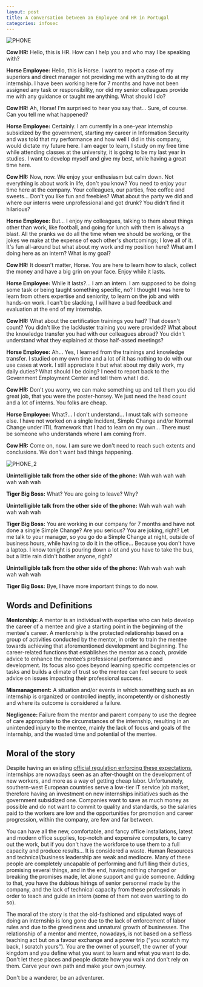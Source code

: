 ```yaml
---
layout: post
title: A conversation between an Employee and HR in Portugal
categories: infosec
---
```


![PHONE](https://dcgc.io/phone_conversation_2.jpeg)

**Cow HR:** Hello, this is HR. How can I help you and who may I be speaking with?

**Horse Employee:** Hello, this is Horse. I want to report a case of my superiors and direct manager not providing me with anything to do at my internship. I have been working here for 7 months and have not been assigned any task or responsibility, nor did my senior colleagues provide me with any guidance or taught me anything. What should I do?

**Cow HR:** Ah, Horse! I'm surprised to hear you say that... Sure, of course. Can you tell me what happened?

**Horse Employee:** Certainly. I am currently in a one-year internship subsidized by the government, starting my career in Information Security and was told that my performance and how well I did in this company, would dictate my future here. I am eager to learn, I study on my free time while attending classes at the university, it is going to be my last year in studies. I want to develop myself and give my best, while having a great time here. 

**Cow HR:** Now, now. We enjoy your enthusiasm but calm down. Not everything is about work in life, don't you know? You need to enjoy your time here at the company. Your colleagues, our parties, free coffee and sweets... Don't you like fun and freebies? What about the party we did and where our interns were unprofessional and got drunk? You didn't find it hilarious?

**Horse Employee:** But... I enjoy my colleagues, talking to them about things other than work, like football, and going for lunch with them is always a blast. All the pranks we do all the time when we should be working, or the jokes we make at the expense of each other's shortcomings; I love all of it. It's fun all-around but what about my work and my position here? What am I doing here as an intern? What is my goal?

**Cow HR:** It doesn't matter, Horse. You are here to learn how to slack, collect the money and have a big grin on your face. Enjoy while it lasts.

**Horse Employee:** While it lasts?... I am an intern. I am supposed to be doing some task or being taught something specific, no? I thought I was here to learn from others expertise and seniority, to learn on the job and with hands-on work. I can't be slacking, I will have a bad feedback and evaluation at the end of my internship.

**Cow HR:** What about the certification trainings you had? That doesn't count? You didn't like the lackluster training you were provided? What about the knowledge transfer you had with our colleagues abroad? You didn't understand what they explained at those half-assed meetings?

**Horse Employee:** Ah... Yes, I learned from the trainings and knowledge transfer. I studied on my own time and a lot of it has nothing to do with our use cases at work. I still appreciate it but what about my daily work, my daily duties? What should I be doing? I need to report back to the Government Employment Center and tell them what I did.

**Cow HR:** Don't you worry, we can make something up and tell them you did great job, that you were the poster-horsey. We just need the head count and a lot of interns. You folks are cheap.

**Horse Employee:** What?... I don't understand... I must talk with someone else. I have not worked on a single Incident, Simple Change and/or Normal Change under ITIL framework that I had to learn on my own... There must be someone who understands where I am coming from.

**Cow HR:** Come on, now. I am sure we don't need to reach such extents and conclusions. We don't want bad things happening.

![PHONE_2](https://dcgc.io/boss.jpeg)

**Unintelligible talk from the other side of the phone:** Wah wah wah wah wah wah wah

**Tiger Big Boss:** What? You are going to leave? Why?

**Unintelligible talk from the other side of the phone:** Wah wah wah wah wah wah wah

**Tiger Big Boss:** You are working in our company for 7 months and have not done a single Simple Change? Are you serious? You are joking, right? Let me talk to your manager, so you go do a Simple Change at night, outside of business hours, while having to do it in the office... Because you don't have a laptop. I know tonight is pouring down a lot and you have to take the bus, but a little rain didn't bother anyone, right?

**Unintelligible talk from the other side of the phone:** Wah wah wah wah wah wah wah

**Tiger Big Boss:** Bye, I have more important things to do now.

## Words and Definitions

**Mentorship:** A mentor is an individual with expertise who can help develop the career of a mentee and give a starting point in the beginning of the mentee's career. A mentorship is the protected relationship based on a group of activities conducted by the mentor, in order to train the mentee towards achieving that aforementioned development and beginning. The career-related functions that establishes the mentor as a coach, provide advice to enhance the mentee’s professional performance and development. Its focus also goes beyond learning specific competencies or tasks and builds a climate of trust so the mentee can feel secure to seek advice on issues impacting their professional success.

**Mismanagement:** A situation and/or events in which something such as an internship is organized or controlled ineptly, incompetently or dishonestly and where its outcome is considered a failure. 

**Negligence:** Failure from the mentor and parent company to use the degree of care appropriate to the circumstances of the internship, resulting in an unintended injury to the mentee, mainly the lack of focus and goals of the internship, and the wasted time and potential of the mentee.

## Moral of the story

Despite having an existing [official regulation enforcing these expectations](https://anonfiles.com/B6m8142dy4/regulamento_estagio_iefp_pdf), internships are nowadays seen as an after-thought on the development of new workers, and more as a way of getting cheap labor. Unfortunately, southern-west European countries serve a low-tier IT service job market, therefore having an investment on new internships initiatives such as the government subsidized one. Companies want to save as much money as possible and do not want to commit to quality and standards, so the salaries paid to the workers are low and the opportunities for promotion and career progression, within the company, are few and far between.

You can have all the new, comfortable, and fancy office installations, latest and modern office supplies, top-notch and expensive computers, to carry out the work, but if you don't have the workforce to use them to a full capacity and produce results... It is considered a waste. Human Resources and technical/business leadership are weak and mediocre. Many of these people are completely uncapable of performing and fulfilling their duties, promising several things, and in the end, having nothing changed or breaking the promises made, let alone support and guide someone. Adding to that, you have the dubious hirings of senior personnel made by the company, and the lack of technical capacity from these professionals in order to teach and guide an intern (some of them not even wanting to do so).

The moral of the story is that the old-fashioned and stipulated ways of doing an internship is long gone due to the lack of enforcement of labor rules and due to the greediness and unnatural growth of businesses. The relationship of a mentor and mentee, nowadays, is not based on a selfless teaching act but on a favour exchange and a power trip ("you scratch my back, I scratch yours"). You are the owner of yourself, the owner of your kingdom and you define what you want to learn and what you want to do. Don't let these places and people dictate how you walk and don't rely on them. Carve your own path and make your own journey. 

Don't be a wanderer, be an adventurer.
